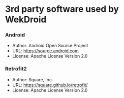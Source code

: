 # 3rd party software used by WekDroid

### Android
* Author: Android Open Source Project
* URL: https://source.android.com
* License: Apache License Version 2.0

### Retrofit2
* Author: Square, Inc.
* URL: https://square.github.io/retrofit/
* License: Apache License Version 2.0



